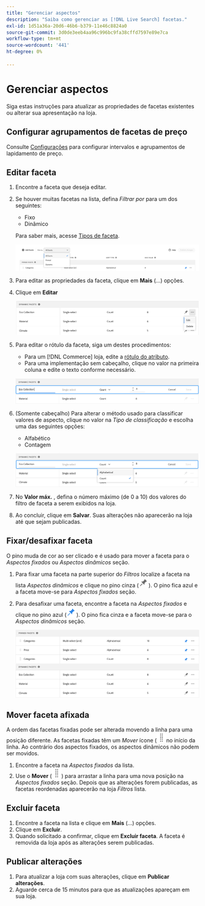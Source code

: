 ```yaml
---
title: "Gerenciar aspectos"
description: "Saiba como gerenciar as [!DNL Live Search] facetas."
exl-id: 1d51a36a-20d6-46b6-b379-11e46c8824a0
source-git-commit: 3d0de3eeb4aa96c996bc9fa38cffd7597e89e7ca
workflow-type: tm+mt
source-wordcount: '441'
ht-degree: 0%

---
```


# Gerenciar aspectos

Siga estas instruções para atualizar as propriedades de facetas existentes ou alterar sua apresentação na loja.

## Configurar agrupamentos de facetas de preço

Consulte [Configurações](settings.md) para configurar intervalos e agrupamentos de lapidamento de preço.

## Editar faceta

1. Encontre a faceta que deseja editar.
1. Se houver muitas facetas na lista, defina *Filtrar por* para um dos seguintes:

   * Fixo
   * Dinâmico

   Para saber mais, acesse [Tipos de faceta](facets-type.md).

   ![Filtrar aspectos](assets/facets-filter-by-cropped.png)

1. Para editar as propriedades da faceta, clique em **Mais** (...) opções.
1. Clique em **Editar**

   ![Editar opções](assets/facet-edit-menu.png)

1. Para editar o rótulo da faceta, siga um destes procedimentos:

   * Para um [!DNL Commerce] loja, edite a [rótulo do atributo](https://experienceleague.adobe.com/docs/commerce-admin/catalog/product-attributes/product-attributes.html).
   * Para uma implementação sem cabeçalho, clique no valor na primeira coluna e edite o texto conforme necessário.

   ![Editar rótulo](assets/facet-edit-label.png)

1. (Somente cabeçalho) Para alterar o método usado para classificar valores de aspecto, clique no valor na *Tipo de classificação* e escolha uma das seguintes opções:

   * Alfabético
   * Contagem

   ![Editar contagem](assets/facets-edit-count.png)

1. No **Valor máx.** , defina o número máximo (de 0 a 10) dos valores do filtro de faceta a serem exibidos na loja.
1. Ao concluir, clique em **Salvar**.
Suas alterações não aparecerão na loja até que sejam publicadas.

## Fixar/desafixar faceta

O pino muda de cor ao ser clicado e é usado para mover a faceta para o *Aspectos fixados* ou *Aspectos dinâmicos* seção.

1. Para fixar uma faceta na parte superior do *Filtros* localize a faceta na lista *Aspectos dinâmicos* e clique no pino cinza (![Seletor de pinos](assets/btn-pin-gray.png)).
O pino fica azul e a faceta move-se para *Aspectos fixados* seção.
1. Para desafixar uma faceta, encontre a faceta na *Aspectos fixados* e clique no pino azul (![Seletor de pinos](assets/btn-pin-blue.png)).
O pino fica cinza e a faceta move-se para o *Aspectos dinâmicos* seção.

   ![Aspectos fixos e dinâmicos](assets/facets-pinned-unpinned.png)

## Mover faceta afixada

A ordem das facetas fixadas pode ser alterada movendo a linha para uma posição diferente. As facetas fixadas têm um *Mover* ícone (![Mover seletor](assets/btn-move.png)no início da linha. Ao contrário dos aspectos fixados, os aspectos dinâmicos não podem ser movidos.

1. Encontre a faceta na *Aspectos fixados* da lista.
1. Use o **Mover** (![Mover seletor](assets/btn-move.png)) para arrastar a linha para uma nova posição na *Aspectos fixados* seção.
Depois que as alterações forem publicadas, as facetas reordenadas aparecerão na loja *Filtros* lista.

## Excluir faceta

1. Encontre a faceta na lista e clique em **Mais** (...) opções.
1. Clique em **Excluir**.
1. Quando solicitado a confirmar, clique em **Excluir faceta**.
A faceta é removida da loja após as alterações serem publicadas.

## Publicar alterações

1. Para atualizar a loja com suas alterações, clique em **Publicar alterações**.
1. Aguarde cerca de 15 minutos para que as atualizações apareçam em sua loja.
